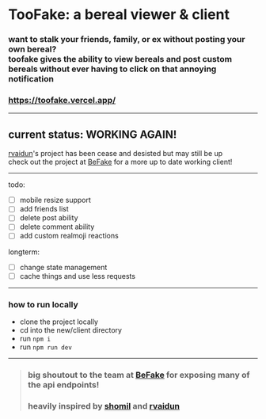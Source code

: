 # TooFake: a bereal viewer & client

### want to stalk your friends, family, or ex without posting your own bereal? </br> toofake gives the ability to view bereals and post custom bereals without ever having to click on that annoying notification

### https://toofake.vercel.app/

---
## current status: WORKING AGAIN!

[rvaidun](https://github.com/rvaidun)'s project has been cease and desisted but may still be up  
check out the project at [BeFake](https://github.com/notmarek/BeFake) for a more up to date working client!

---

todo:
- [ ] mobile resize support
- [ ] add friends list
- [ ] delete post ability
- [ ] delete comment ability
- [ ] add custom realmoji reactions

longterm:
- [ ] change state management
- [ ] cache things and use less requests

---

### how to run locally

* clone the project locally
* cd into the new/client directory
* run `npm i`
* run `npm run dev`

---

> ### big shoutout to the team at [BeFake](https://github.com/notmarek/BeFake) for exposing many of the api endpoints!
> ### heavily inspired by [shomil](https://shomil.me/bereal/) and [rvaidun](https://github.com/rvaidun) 
